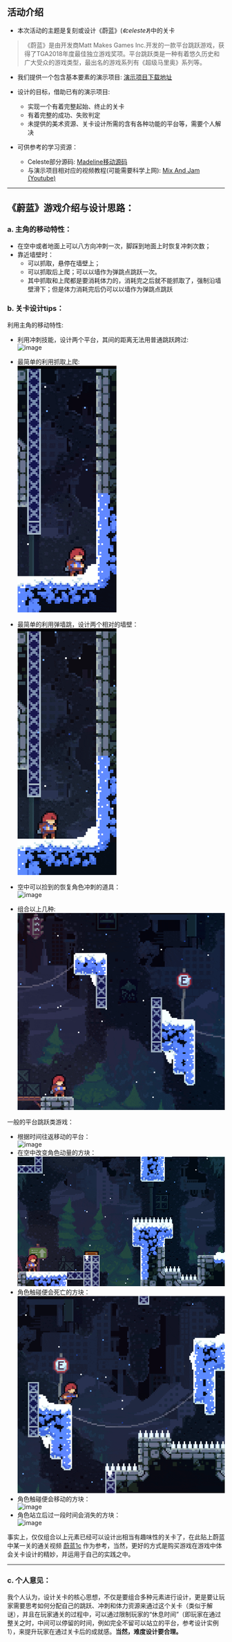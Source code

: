 ## 活动介绍
- 本次活动的主题是复刻或设计《蔚蓝》(*《celeste》*)中的关卡
  
>《蔚蓝》是由开发商Matt Makes Games Inc.开发的一款平台跳跃游戏，获得了TGA2018年度最佳独立游戏奖项。平台跳跃类是一种有着悠久历史和广大受众的游戏类型，最出名的游戏系列有《超级马里奥》系列等。
  
- 我们提供一个包含基本要素的演示项目: [演示项目下载地址](https://github.com/mixandjam/Celeste-Movement)

- 设计的目标，借助已有的演示项目:
  - 实现一个有着完整起始、终止的关卡
  - 有着完整的成功、失败判定
  - 未提供的美术资源、关卡设计所需的含有各种功能的平台等，需要个人解决
- 可供参考的学习资源：
  - Celeste部分源码: [Madeline移动源码](https://github.com/NoelFB/Celeste)
  - 与演示项目相对应的视频教程(可能需要科学上网): [Mix And Jam (Youtube)](https://www.youtube.com/watch?v=STyY26a_dPY&feature=youtu.be)

---
## 《蔚蓝》游戏介绍与设计思路：
### a. 主角的移动特性：
- 在空中或者地面上可以八方向冲刺一次，脚踩到地面上时恢复冲刺次数；
- 靠近墙壁时：
  - 可以抓取，悬停在墙壁上；
  - 可以抓取后上爬；可以以墙作为弹跳点跳跃一次。
  - 其中抓取和上爬都是要消耗体力的，消耗完之后就不能抓取了，强制沿墙壁滑下；但是体力消耗完后仍可以以墙作为弹跳点跳跃

### b. 关卡设计tips：
  利用主角的移动特性:
  - 利用冲刺技能，设计两个平台，其间的距离无法用普通跳跃跨过:<br>
    ![image](https://github.com/MagicCircleStudio/celeste-level-design/blob/master/gifs/1.gif)

  - 最简单的利用抓取上爬:<br>
    ![image](https://github.com/MagicCircleStudio/celeste-level-design/blob/master/gifs/2.gif)
  - 最简单的利用弹墙跳，设计两个相对的墙壁：<br>
    ![image](https://github.com/MagicCircleStudio/celeste-level-design/blob/master/gifs/3.gif)
  - 空中可以捡到的恢复角色冲刺的道具：<br>
    ![image](https://github.com/MagicCircleStudio/celeste-level-design/blob/master/gifs/4.gif)
  - 组合以上几种: <br>
    ![image](https://github.com/MagicCircleStudio/celeste-level-design/blob/master/gifs/5.gif)

  一般的平台跳跃类游戏：
  - 根据时间往返移动的平台：<br>
    ![image](https://github.com/MagicCircleStudio/celeste-level-design/blob/master/gifs/6.gif)
  - 在空中改变角色动量的方块：<br>
    ![image](https://github.com/MagicCircleStudio/celeste-level-design/blob/master/gifs/7.gif)
  - 角色触碰便会死亡的方块：<br>
    ![image](https://github.com/MagicCircleStudio/celeste-level-design/blob/master/gifs/8.gif)
  - 角色触碰便会移动的方块：<br>
    ![image](https://github.com/MagicCircleStudio/celeste-level-design/blob/master/gifs/9.gif)
  - 角色站立后过一段时间会消失的方块：<br>
    ![image](https://github.com/MagicCircleStudio/celeste-level-design/blob/master/gifs/10.gif)

事实上，仅仅组合以上元素已经可以设计出相当有趣味性的关卡了，在此贴上蔚蓝中某一关的通关视频 [蔚蓝1c](https://www.bilibili.com/video/BV1a7411g7Ci) 作为参考，当然，更好的方式是购买游戏在游戏中体会关卡设计的精妙，并运用于自己的实践之中。

---
### c. 个人意见：
我个人认为，设计关卡的核心思想，不仅是要组合多种元素进行设计，更是要让玩家需要思考如何分配自己的跳跃、冲刺和体力资源来通过这个关卡（类似于解谜），并且在玩家通关的过程中，可以通过限制玩家的“休息时间”（即玩家在通过整关之时，中间可以停留的时间，例如完全不留可以站立的平台，参考设计实例1），来提升玩家在通过关卡后的成就感。**当然，难度设计要合理。**


